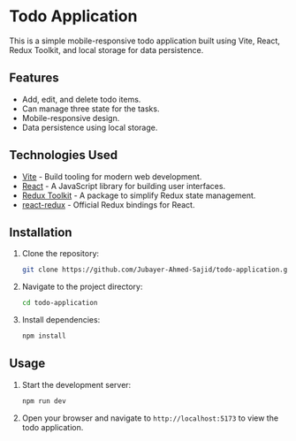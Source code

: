 # Todo Application

This is a simple mobile-responsive todo application built using Vite, React, Redux Toolkit, and local storage for data persistence.

## Features

- Add, edit, and delete todo items.
- Can manage three state for the tasks.
- Mobile-responsive design.
- Data persistence using local storage.

## Technologies Used

- [Vite](https://vitejs.dev/) - Build tooling for modern web development.
- [React](https://reactjs.org/) - A JavaScript library for building user interfaces.
- [Redux Toolkit](https://redux-toolkit.js.org/) - A package to simplify Redux state management.
- [react-redux](https://react-redux.js.org/) - Official Redux bindings for React.


## Installation

1. Clone the repository:

   ```bash
   git clone https://github.com/Jubayer-Ahmed-Sajid/todo-application.git
   ```

2. Navigate to the project directory:

   ```bash
   cd todo-application
   ```

3. Install dependencies:

   ```bash
   npm install
   ```

## Usage

1. Start the development server:

   ```bash
   npm run dev
   ```

2. Open your browser and navigate to `http://localhost:5173` to view the todo application.





